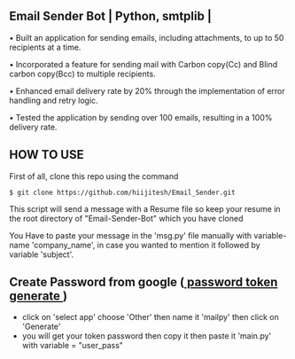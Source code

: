 
## Email Sender Bot | Python, smtplib | 
• Built an application for sending emails, including attachments, to up to 50 recipients at a time.

• Incorporated a feature for sending mail with Carbon copy(Cc) and Blind carbon copy(Bcc) to multiple
recipients.

• Enhanced email delivery rate by 20% through the implementation of error handling and retry logic.

• Tested the application by sending over 100 emails, resulting in a 100% delivery rate.
## HOW TO USE
First of all, clone this repo using the command
```
$ git clone https://github.com/hiijitesh/Email_Sender.git
```
<p>This script will send a message with a Resume file so keep your resume in the root directory of "Email-Sender-Bot" which you have cloned </p>
<p> You Have to paste your message in the 'msg.py' file manually with variable-name 'company_name', in case you wanted to mention it followed by variable 'subject'.</p>

## Create Password from google (<a href = "https://support.google.com/mail/answer/185833?hl=en-GB"> password token generate </a>)

- click on 'select app' choose 'Other' then name it 'mailpy' then click on 'Generate'
- you will get your token password then copy it then paste it 'main.py' with variable = "user_pass"

